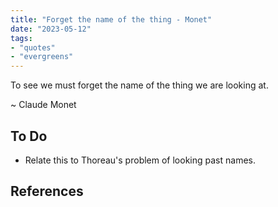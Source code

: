 ```yaml
---
title: "Forget the name of the thing - Monet"
date: "2023-05-12"
tags:
- "quotes"
- "evergreens"
---
```


To see we must forget the name of the thing we are looking at.

~ Claude Monet

## To Do

- Relate this to Thoreau's problem of looking past names.

## References